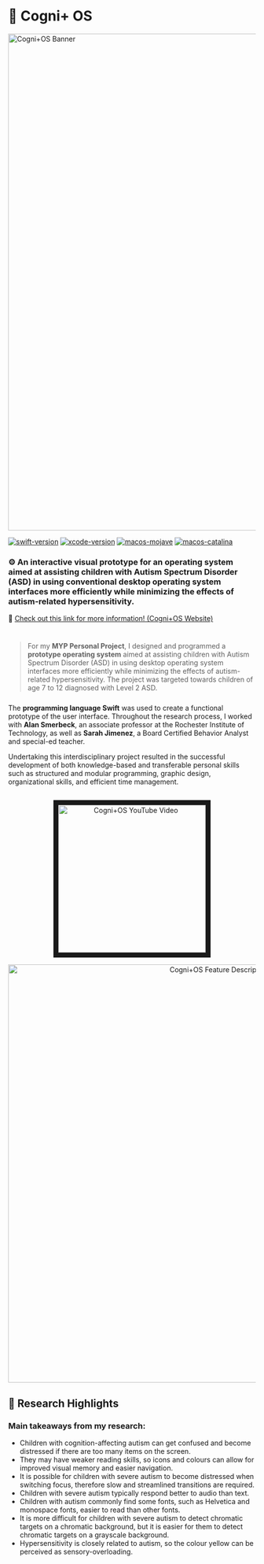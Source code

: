 # 🧩 Cogni+ OS 
<img src="https://user-images.githubusercontent.com/45187177/214185517-1003207e-0511-49bb-a7a9-7b66960139eb.png" alt="Cogni+OS Banner" width="1010"/>

[![swift-version](https://img.shields.io/badge/Swift-5.3-orange.svg)](https://github.com/apple/swift)
[![xcode-version](https://img.shields.io/badge/XCode-11.3-blue)](https://developer.apple.com/xcode/)
[![macos-mojave](https://img.shields.io/badge/MacOS-Mojave-brightgreen.svg)](https://www.apple.com/lae/macos/mojave)
[![macos-catalina](https://img.shields.io/badge/MacOS-Catalina-brightgreen.svg)](https://www.apple.com/macos/catalina-preview)

### ⚙️ An interactive visual prototype for an operating system aimed at assisting children with Autism Spectrum Disorder (ASD) in using conventional desktop operating system interfaces more efficiently while minimizing the effects of autism-related hypersensitivity. 

🔗 <a href="https://sites.google.com/view/cognios">Check out this link for more information! (Cogni+OS Website)</a>
# 

> For my **MYP Personal Project**, I designed and programmed a **prototype operating system** aimed at assisting children with Autism Spectrum Disorder (ASD) in using desktop operating system interfaces more efficiently while minimizing the effects of autism-related hypersensitivity. The project was targeted towards children of age 7 to 12 diagnosed with Level 2 ASD.
#####
The **programming language Swift** was used to create a functional prototype of the user interface. Throughout the research process, I worked with **Alan Smerbeck**, an associate professor at the Rochester Institute of Technology, as well as **Sarah Jimenez**, a Board Certified Behavior Analyst and special-ed teacher. 

Undertaking this interdisciplinary project resulted in the successful development of both knowledge-based and transferable personal skills such as structured and modular programming, graphic design, organizational skills, and efficient time management.

## 

<p align="center">
  <a href="https://youtu.be/bn2LEUgXxXM" target="_blank"><img src="https://user-images.githubusercontent.com/45187177/214192540-9b5b0fba-c01c-43f1-8e40-80ff57d8c5ae.png" alt="Cogni+OS YouTube Video" width="300" border="10" /></a>
</p>


<p align="center">
<img src="https://user-images.githubusercontent.com/45187177/214193015-52c354f4-f078-4fd8-8db0-c9cf6296fafd.png" alt="Cogni+OS Feature Descriptions" width="850"/>
</p>

## 📝 Research Highlights
### Main takeaways from my research:

- Children with cognition-affecting autism can get confused and become distressed if there are too many items on the screen.
- They may have weaker reading skills, so icons and colours can allow for improved visual memory and easier navigation.
- It is possible for children with severe autism to become distressed when switching focus, therefore slow and streamlined transitions are required.
- Children with severe autism typically respond better to audio than text.
- Children with autism commonly find some fonts, such as Helvetica and monospace fonts, easier to read than other fonts.
- It is more difficult for children with severe autism to detect chromatic targets on a chromatic background, but it is easier for them to detect chromatic targets on a grayscale background.
- Hypersensitivity is closely related to autism, so the colour yellow can be perceived as sensory-overloading.
